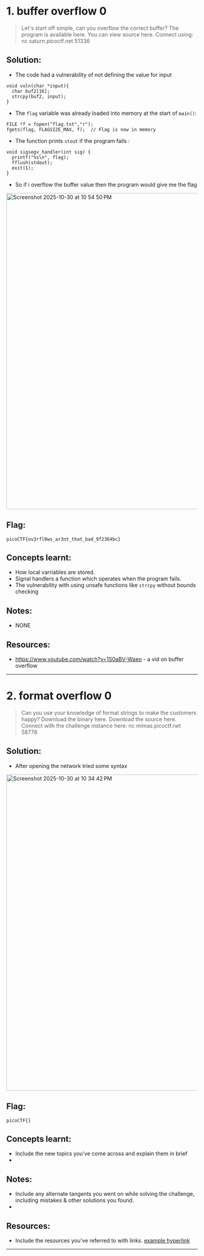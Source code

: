 # 1. buffer overflow 0

> Let's start off simple, can you overflow the correct buffer? The program is available here. You can view source here.
Connect using:
nc saturn.picoctf.net 51336


## Solution:

- The code had a vulnerability of not defining the value for input 
```
void vuln(char *input){
  char buf2[16];
  strcpy(buf2, input);
}
```
- The `flag` variable was already loaded into memory at the start of `main()`:
```
FILE *f = fopen("flag.txt","r");
fgets(flag, FLAGSIZE_MAX, f);  // Flag is now in memory
```
- The function prints `stout` if the program fails :
```
void sigsegv_handler(int sig) {
  printf("%s\n", flag);
  fflush(stdout);
  exit(1);
}
```
- So if i overflow the buffer value then the program would give me the flag

<img width="1280" height="832" alt="Screenshot 2025-10-30 at 10 54 50 PM" src="https://github.com/user-attachments/assets/5d09e522-2764-4d30-814c-44b2b438f689" />


## Flag:

```
picoCTF{ov3rfl0ws_ar3nt_that_bad_9f2364bc}
```

## Concepts learnt:

- How local varriables are stored.
- Signal handlers a function which operates when the program fails.
- The vulnerability with using unsafe functions like `strcpy` without bounds checking 
## Notes:

- NONE

## Resources:

- https://www.youtube.com/watch?v=1S0aBV-Waeo - a vid on buffer overflow


***
# 2. format overflow 0 

> Can you use your knowledge of format strings to make the customers happy?
Download the binary here.
Download the source here.
Connect with the challenge instance here:
nc mimas.picoctf.net 58778

## Solution:

- After opening the network tried some syntax 

<img width="1280" height="832" alt="Screenshot 2025-10-30 at 10 34 42 PM" src="https://github.com/user-attachments/assets/cc405c6a-255a-4c25-9e0f-538cf24a5f8d" />

## Flag:

```
picoCTF{}
```

## Concepts learnt:

- Include the new topics you've come across and explain them in brief
- 

## Notes:

- Include any alternate tangents you went on while solving the challenge, including mistakes & other solutions you found.
- 

## Resources:

- Include the resources you've referred to with links. [example hyperlink](https://google.com)


***


